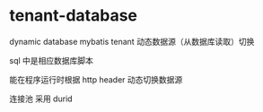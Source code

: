 # tenant-database
dynamic database   mybatis  tenant  动态数据源（从数据库读取）切换

sql 中是相应数据库脚本

能在程序运行时根据 http header 动态切换数据源

 连接池 采用 durid
